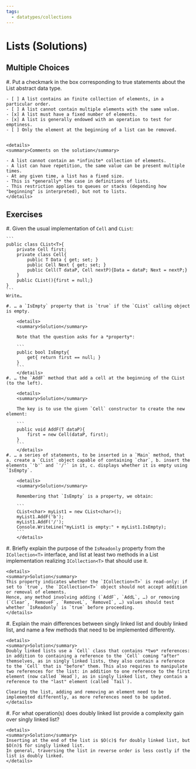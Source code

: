 ```yaml
---
tags:
  - datatypes/collections
---
```


# Lists (Solutions)

## Multiple Choices

#. Put a checkmark in the box corresponding to true statements about the List abstract data type.

    - [ ] A list contains an finite collection of elements, in a particular order.
    - [ ] A list cannot contain multiple elements with the same value.
    - [x] A list must have a fixed number of elements.
    - [x] A list is generally endowed with an operation to test for emptiness.
    - [ ] Only the element at the beginning of a list can be removed.

    
    <details>
    <summary>Comments on the solution</summary>
    
    - A list cannot contain an *infinite* collection of elements.
    - A list can have repetition, the same value can be present multiple times.
    - At any given time, a list has a fixed size.
    - This is *generally* the case in definitions of lists.
    - This restriction applies to queues or stacks (depending how "beginning" is interpreted), but not to lists.   
    </details>
  

## Exercises

#. Given the usual implementation of `Cell` and `CList`:

    ```
    public class CList<T>{
        private Cell first;
        private class Cell{
            public T Data { get; set; }
            public Cell Next { get; set; }
            public Cell(T dataP, Cell nextP){Data = dataP; Next = nextP;}
        }
        public CList(){first = null;}
    }
    ``` 
    Write…
       
    #. … a `IsEmpty` property that is `true` if the `CList` calling object is empty.
    
        <details>
        <summary>Solution</summary>

        Note that the question asks for a *property*: 
        
        ```
        public bool IsEmpty{
            get{ return first == null; }
        }
        ```
        </details>
    #. … the `AddF` method that add a cell at the beginning of the CList (to the left).

        <details>
        <summary>Solution</summary>

        The key is to use the given `Cell` constructor to create the new element:
        
        ```
        public void AddF(T dataP){
            first = new Cell(dataP, first);
        }
        ```
        </details>
    #. … a series of statements, to be inserted in a `Main` method, that a. create a `CList` object capable of containing `char`, b. insert the elements `'b'` and `'/'` in it, c. displays whether it is empty using `IsEmpty`.

        <details>
        <summary>Solution</summary>

        Remembering that `IsEmpty` is a property, we obtain:
        
        ```
        CList<char> myList1 = new CList<char>();
        myList1.AddF('b');
        myList1.AddF('/');
        Console.WriteLine("myList1 is empty:" + myList1.IsEmpty);
        ```
        </details>
    
#. Briefly explain the purpose of the `IsReadonly` property from the `ICollection<T>` interface, and list at least two methods in a List implementation realizing `ICollection<T>` that should use it.

    <details>
    <summary>Solution</summary>
    This property indicates whether the `ICollection<T>` is read-only: if set to `true`, the `ICollection<T>` object should not accept addition or removal of elements.
    Hence, any method involving adding (`AddF`, `AddL`, …) or removing (`Clear`, `RemoveF`, `RemoveL`, `RemoveI`, …) values should test whether `IsReadonly` is `true` before proceeding.
    </details>
    
#. Explain the main differences between singly linked list and doubly linked list, and name a few methods that need to be implemented differently.

    <details>
    <summary>Solution</summary>
    Doubly linked lists use a `Cell` class that contains *two* references: in addition to containing a reference to the `Cell` coming "after" themselves, as in singly linked lists, they also contain a reference to the `Cell` that is "before" them. This also requires to manipulate two references for the list: in addition to one reference to the first element (now called `Head`), as in singly linked list, they contain a reference to the "last" element (called `Tail`).
    
    Clearing the list, adding and removing an element need to be implemented differently, as more references need to be updated.
    </details>

#. For what operation(s) does doubly linked list provide a complexity gain over singly linked list?

    <details>
    <summary>Solution</summary>
    Inserting at the end of the list is $O(c)$ for doubly linked list, but $O(n)$ for singly linked list. 
    In general, traversing the list in reverse order is less costly if the list is doubly linked.
    </details>
